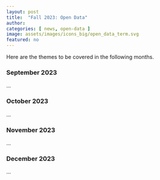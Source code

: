 ```yaml
---
layout: post
title:  "Fall 2023: Open Data"
author: 
categories: [ news, open-data ]
image: assets/images/icons_big/open_data_term.svg
featured: no
---
```

<!--- This first line will be displayed on the landing page with the Post title--->
Here are the themes to be covered in the following months.

### September 2023
...


### October 2023
...


### November 2023
...


### December 2023
...